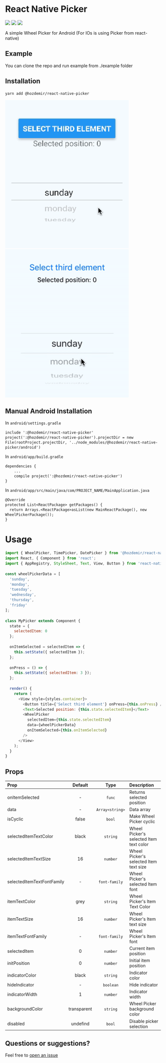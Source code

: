 # React Native Picker

<p>
<img src="http://img.shields.io/npm/v/@hozdemir/react-native-picker.svg" />
<img src="https://img.shields.io/npm/dm/@hozdemir/react-native-picker.svg" />
<img src="https://img.shields.io/npm/dt/@hozdemir/react-native-picker.svg" />
</p>

A simple Wheel Picker for Android (For IOs is using Picker from react-native)

## Example

You can clone the repo and run example from ./example folder

## Installation

`yarn add @hozdemir/react-native-picker`

![](./assets/pickerAndroid.gif)
![](./assets/pickerIos.gif)

## Manual Android Installation

In `android/settings.gradle`

```
include ':@hozdemir/react-native-picker'
project(':@hozdemir/react-native-picker').projectDir = new File(rootProject.projectDir, '../node_modules/@hozdemir/react-native-picker/android')
```

In `android/app/build.gradle`

```
dependencies {
    ...
    compile project(':@hozdemir/react-native-picker')
}
```

In `android/app/src/main/java/com/PROJECT_NAME/MainApplication.java`

```
@Override
protected List<ReactPackage> getPackages() {
  return Arrays.<ReactPackage>asList(new MainReactPackage(), new WheelPickerPackage());
}
```

# Usage

```js
import { WheelPicker, TimePicker, DatePicker } from '@hozdemir/react-native-picker';
import React, { Component } from 'react';
import { AppRegistry, StyleSheet, Text, View, Button } from 'react-native';

const wheelPickerData = [
  'sunday',
  'monday',
  'tuesday',
  'wednesday',
  'thursday',
  'friday'
];

class MyPicker extends Component {
  state = {
    selectedItem: 0
  };

  onItemSelected = selectedItem => {
    this.setState({ selectedItem });
  };

  onPress = () => {
    this.setState({ selectedItem: 3 });
  };

  render() {
    return (
      <View style={styles.container}>
        <Button title={'Select third element'} onPress={this.onPress} />
        <Text>Selected position: {this.state.selectedItem}</Text>
        <WheelPicker
          selectedItem={this.state.selectedItem}
          data={wheelPickerData}
          onItemSelected={this.onItemSelected}
        />
      </View>
    );
  }
}
```

## Props

| Prop                       |   Default   |      Type       | Description                             |
| :------------------------- | :---------: | :-------------: | :-------------------------------------- |
| onItemSelected             |      -      |     `func`      | Returns selected position               |
| data                       |      -      | `Array<string>` | Data array                              |
| isCyclic                   |    false    |     `bool`      | Make Wheel Picker cyclic                |
| selectedItemTextColor      |    black    |    `string`     | Wheel Picker's selected Item text color |
| selectedItemTextSize       |     16      |    `number`     | Wheel Picker's selected Item text size  |
| selectedItemTextFontFamily |      -      |  `font-family`  | Wheel Picker's selected Item font       |
| itemTextColor              |    grey     |    `string`     | Wheel Picker's Item Text Color          |
| itemTextSize               |     16      |    `number`     | Wheel Picker's Item text size           |
| itemTextFontFamily         |      -      |  `font-family`  | Wheel Picker's Item font                |
| selectedItem               |      0      |    `number`     | Current item position                   |
| initPosition               |      0      |    `number`     | Initial item position                   |
| indicatorColor             |    black    |    `string`     | Indicator color                         |
| hideIndicator              |      -      |    `boolean`    | Hide indicator                          |
| indicatorWidth             |      1      |    `number`     | Indicator width                         |
| backgroundColor            | transparent |    `string`     | Wheel Picker background color           |
| disabled                   |  undefind   |     `bool`      | Disable picker selection                |

## Questions or suggestions?

Feel free to [open an issue](https://github.com/ElekenAgency/ReactNativeWheelPicker/issues)
